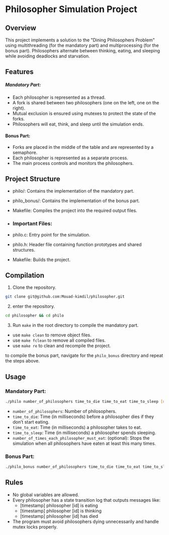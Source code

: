 # Philosopher Simulation Project

## Overview
This project implements a solution to the "Dining Philosophers Problem" using multithreading (for the mandatory part) and multiprocessing (for the bonus part). Philosophers alternate between thinking, eating, and sleeping while avoiding deadlocks and starvation.
## Features
##### Mandatory Part:
- Each philosopher is represented as a thread.
- A fork is shared between two philosophers (one on the left, one on the right).
- Mutual exclusion is ensured using mutexes to protect the state of the forks.
- Philosophers will eat, think, and sleep until the simulation ends.

#### Bonus Part:
- Forks are placed in the middle of the table and are represented by a semaphore.
- Each philosopher is represented as a separate process.
- The main process controls and monitors the philosophers.

## Project Structure
- philo/: Contains the implementation of the mandatory part.
- philo_bonus/: Contains the implementation of the bonus part.
- Makefile: Compiles the project into the required output files.

- ### Important Files:
- philo.c: Entry point for the simulation.
- philo.h: Header file containing function prototypes and shared structures.
- Makefile: Builds the project.

## Compilation

1. Clone the repository.
```bash
git clone git@github.com:Mouad-kimdil/philosopher.git
```
2. enter the repository.
```bash
cd philosopher && cd philo
```
3. Run <code>make</code> in the root directory to compile the mandatory part.
- use <code>make clean</code> to remove object files.
- use <code>make fclean</code> to remove all compiled files.
- use <code>make re</code> to clean and recompile the project.

to compile the bonus part, navigate for the <code>philo_bonus</code> directory and repeat the steps above.

## Usage
### Mandatory Part:
```bash
./philo number_of_philosophers time_to_die time_to_eat time_to_sleep [number_of_times_each_philosopher_must_eat]
```
- <code>number_of_philosophers</code>: Number of philosophers.
- <code>time_to_die</code>: Time (in milliseconds) before a philosopher dies if they don’t start eating.
- <code>time_to_eat</code>: Time (in milliseconds) a philosopher takes to eat.
- <code>time_to_sleep</code>: Time (in milliseconds) a philosopher spends sleeping.
- <code>number_of_times_each_philosopher_must_eat</code>: (optional): Stops the simulation when all philosophers have eaten at least this many times.

### Bonus Part:
```bash
./philo_bonus number_of_philosophers time_to_die time_to_eat time_to_sleep [number_of_times_each_philosopher_must_eat]
```
## Rules
- No global variables are allowed.
- Every philosopher has a state transition log that outputs messages like:
  - [timestamp] philosopher [id] is eating
  - [timestamp] philosopher [id] is thinking
  - [timestamp] philosopher [id] has died
- The program must avoid philosophers dying unnecessarily and handle mutex locks properly.